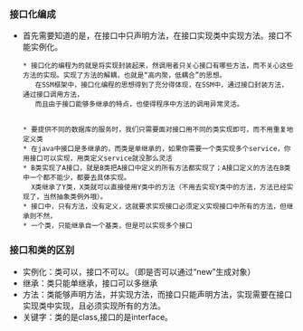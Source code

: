 ### 接口化编成
- 首先需要知道的是，在接口中只声明方法，在接口实现类中实现方法。接口不能实例化。
      
      * 接口化的编程为的就是将实现封装起来，然调用者只关心接口有哪些方法，而不关心这些方法的实现。实现了方法的解耦，也就是“高内聚，低耦合”的思想。  
         在SSM框架中，接口化编程的思想得到了充分得体现，在SSM中，通过接口封装方法，通过接口调用方法，
         而且由于接口能够多继承的特点，也使得程序中方法的调用异常灵活。
       

      * 要提供不同的数据库的服务时，我们只需要面对接口用不同的类实现即可，而不用重复地定义类
      * 在java中接口是多继承的，而类是单继承的，如果你需要一个类实现多个service，你用接口可以实现，用类定义service就没那么灵活
      * B类实现了A接口，就是B类把A接口中定义的所有方法都实现了；A接口定义的方法在B类中一个都不能少，都要去具体实现。
        X类继承了Y类，X类就可以直接使用Y类中的方法（不用去实现Y类中的方法，方法已经实现了，当然抽象类例外哦）。
      * 接口中，只有方法，没有定义，这就要求实现接口必须定义实现接口中所有的方法，但继承则不然，
      * 一个类，只能继承自一个基类，但是可以实现多个接口
### 接口和类的区别
- 实例化：类可以，接口不可以。（即是否可以通过“new”生成对象）
- 继承：类只能单继承，接口可以多继承
- 方法：类能够声明方法，并实现方法，而接口只能声明方法，实现需要在接口实现类中实现，且必须实现所有的方法。
- 关键字：类的是class,接口的是interface。 
